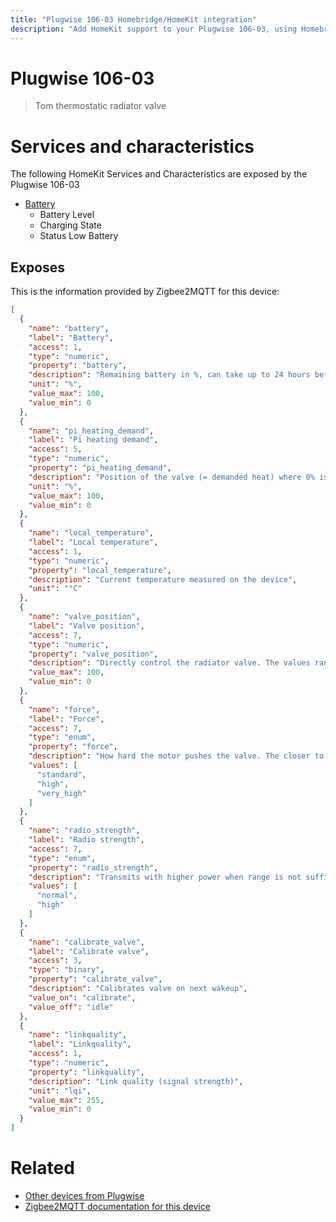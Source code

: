 ```yaml
---
title: "Plugwise 106-03 Homebridge/HomeKit integration"
description: "Add HomeKit support to your Plugwise 106-03, using Homebridge, Zigbee2MQTT and homebridge-z2m."
---
```

<!---
This file has been GENERATED using src/docgen/docgen.ts
DO NOT EDIT THIS FILE MANUALLY!
-->
# Plugwise 106-03
> Tom thermostatic radiator valve


# Services and characteristics
The following HomeKit Services and Characteristics are exposed by
the Plugwise 106-03

* [Battery](../../battery.md)
  * Battery Level
  * Charging State
  * Status Low Battery



## Exposes

This is the information provided by Zigbee2MQTT for this device:

```json
[
  {
    "name": "battery",
    "label": "Battery",
    "access": 1,
    "type": "numeric",
    "property": "battery",
    "description": "Remaining battery in %, can take up to 24 hours before reported.",
    "unit": "%",
    "value_max": 100,
    "value_min": 0
  },
  {
    "name": "pi_heating_demand",
    "label": "Pi heating demand",
    "access": 5,
    "type": "numeric",
    "property": "pi_heating_demand",
    "description": "Position of the valve (= demanded heat) where 0% is fully closed and 100% is fully open",
    "unit": "%",
    "value_max": 100,
    "value_min": 0
  },
  {
    "name": "local_temperature",
    "label": "Local temperature",
    "access": 1,
    "type": "numeric",
    "property": "local_temperature",
    "description": "Current temperature measured on the device",
    "unit": "°C"
  },
  {
    "name": "valve_position",
    "label": "Valve position",
    "access": 7,
    "type": "numeric",
    "property": "valve_position",
    "description": "Directly control the radiator valve. The values range from 0 (valve closed) to 100 (valve fully open)",
    "value_max": 100,
    "value_min": 0
  },
  {
    "name": "force",
    "label": "Force",
    "access": 7,
    "type": "enum",
    "property": "force",
    "description": "How hard the motor pushes the valve. The closer to the boiler, the higher the force needed",
    "values": [
      "standard",
      "high",
      "very_high"
    ]
  },
  {
    "name": "radio_strength",
    "label": "Radio strength",
    "access": 7,
    "type": "enum",
    "property": "radio_strength",
    "description": "Transmits with higher power when range is not sufficient",
    "values": [
      "normal",
      "high"
    ]
  },
  {
    "name": "calibrate_valve",
    "label": "Calibrate valve",
    "access": 3,
    "type": "binary",
    "property": "calibrate_valve",
    "description": "Calibrates valve on next wakeup",
    "value_on": "calibrate",
    "value_off": "idle"
  },
  {
    "name": "linkquality",
    "label": "Linkquality",
    "access": 1,
    "type": "numeric",
    "property": "linkquality",
    "description": "Link quality (signal strength)",
    "unit": "lqi",
    "value_max": 255,
    "value_min": 0
  }
]
```

# Related
* [Other devices from Plugwise](../index.md#plugwise)
* [Zigbee2MQTT documentation for this device](https://www.zigbee2mqtt.io/devices/106-03.html)